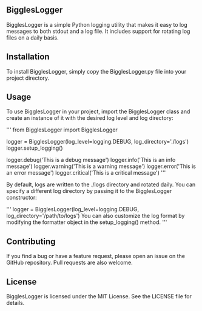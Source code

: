 ## BigglesLogger

BigglesLogger is a simple Python logging utility that makes it easy to log messages to both stdout and a log file. It includes support for rotating log files on a daily basis.

## Installation
To install BigglesLogger, simply copy the BigglesLogger.py file into your project directory.

## Usage
To use BigglesLogger in your project, import the BigglesLogger class and create an instance of it with the desired log level and log directory:

'''
from BigglesLogger import BigglesLogger

logger = BigglesLogger(log_level=logging.DEBUG, log_directory='./logs')
logger.setup_logging()

logger.debug('This is a debug message')
logger.info('This is an info message')
logger.warning('This is a warning message')
logger.error('This is an error message')
logger.critical('This is a critical message')
'''

By default, logs are written to the ./logs directory and rotated daily. You can specify a different log directory by passing it to the BigglesLogger constructor:


'''
logger = BigglesLogger(log_level=logging.DEBUG, log_directory='/path/to/logs')
You can also customize the log format by modifying the formatter object in the setup_logging() method.
'''
## Contributing
If you find a bug or have a feature request, please open an issue on the GitHub repository. Pull requests are also welcome.

## License
BigglesLogger is licensed under the MIT License. See the LICENSE file for details.